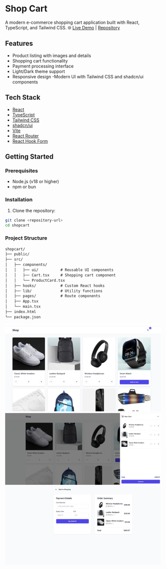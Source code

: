 # Shop Cart

A modern e-commerce shopping cart application built with React, TypeScript, and Tailwind CSS.
🌐 [Live Demo](https://shop-cart-demo.vercel.app) | [Repository](https://github.com/Vija047/shop-cart)
## Features

-  Product listing with images and details
-  Shopping cart functionality
-  Payment processing interface
-  Light/Dark theme support
-  Responsive design
-Modern UI with Tailwind CSS and shadcn/ui components

## Tech Stack

- [React](https://reactjs.org/)
- [TypeScript](https://www.typescriptlang.org/)
- [Tailwind CSS](https://tailwindcss.com/)
- [shadcn/ui](https://ui.shadcn.com/)
- [Vite](https://vitejs.dev/)
- [React Router](https://reactrouter.com/)
- [React Hook Form](https://react-hook-form.com/)

## Getting Started

### Prerequisites

- Node.js (v18 or higher)
- npm or bun

### Installation

1. Clone the repository:
```bash
git clone <repository-url>
cd shopcart
```

### Project Structure

```markdown
shopcart/
├── public/
├── src/
│   ├── components/
│   │   ├── ui/          # Reusable UI components
│   │   ├── Cart.tsx     # Shopping cart component
│   │   └── ProductCard.tsx
│   ├── hooks/           # Custom React hooks
│   ├── lib/             # Utility functions
│   ├── pages/           # Route components
│   ├── App.tsx
│   └── main.tsx
├── index.html
└── package.json
```
![alt text](image.png)
![alt text](image-1.png)
![alt text](image-2.png)